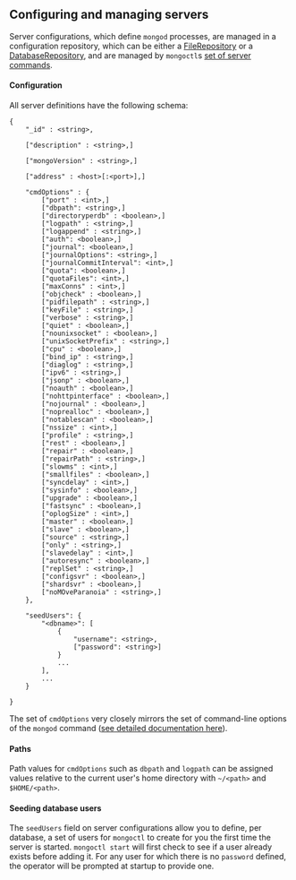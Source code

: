 Configuring and managing servers
-------------------

Server configurations, which define ```mongod``` processes, are managed in a configuration repository, which can 
be either a [FileRepository](configuring-mongoctl.md#using-a-filerepository) or a 
[DatabaseRepository](configuring-mongoctl.md#using-a-databaserepository),
and are managed by ```mongoctl```s [set of server commands](command-reference.md#server-commands).

#### Configuration

All server definitions have the following schema:

```
{
    "_id" : <string>,

    ["description" : <string>,]
    
    ["mongoVersion" : <string>,]
    
    ["address" : <host>[:<port>],]

    "cmdOptions" : {
        ["port" : <int>,]
        ["dbpath": <string>,]
        ["directoryperdb" : <boolean>,]
        ["logpath" : <string>,]
        ["logappend" : <string>,]
        ["auth": <boolean>,]
        ["journal": <boolean>,]
        ["journalOptions": <string>,]
        ["journalCommitInterval": <int>,]
        ["quota": <boolean>,]
        ["quotaFiles": <int>,]
        ["maxConns" : <int>,]
        ["objcheck" : <boolean>,]
        ["pidfilepath" : <string>,]
        ["keyFile" : <string>,]
        ["verbose" : <string>,]
        ["quiet" : <boolean>,]
        ["nounixsocket" : <boolean>,]
        ["unixSocketPrefix" : <string>,]
        ["cpu" : <boolean>,]
        ["bind_ip" : <string>,]
        ["diaglog" : <string>,]
        ["ipv6" : <string>,]
        ["jsonp" : <boolean>,]
        ["noauth" : <boolean>,]
        ["nohttpinterface" : <boolean>,]
        ["nojournal" : <boolean>,]
        ["noprealloc" : <boolean>,]
        ["notablescan" : <boolean>,]
        ["nssize" : <int>,]
        ["profile" : <string>,]
        ["rest" : <boolean>,]
        ["repair" : <boolean>,]
        ["repairPath" : <string>,]
        ["slowms" : <int>,]
        ["smallfiles" : <boolean>,]
        ["syncdelay" : <int>,]
        ["sysinfo" : <boolean>,]
        ["upgrade" : <boolean>,]
        ["fastsync" : <boolean>,]
        ["oplogSize" : <int>,]
        ["master" : <boolean>,]
        ["slave" : <boolean>,]
        ["source" : <string>,]
        ["only" : <string>,]
        ["slavedelay" : <int>,]
        ["autoresync" : <boolean>,]
        ["replSet" : <string>,]
        ["configsvr" : <boolean>,]
        ["shardsvr" : <boolean>,]
        ["noMOveParanoia" : <string>,]
    },
    
    "seedUsers": {
        "<dbname>": [
            {
                "username": <string>,
                ["password": <string>]
            }
            ...
        ],
        ...
    }

}
```

The set of ```cmdOptions``` very closely mirrors the set of command-line options of the ```mongod``` command 
([see detailed documentation here](http://www.mongodb.org/display/DOCS/Command+Line+Parameters)).

#### Paths

Path values for ```cmdOptions``` such as ```dbpath``` and ```logpath``` can be assigned values relative to the current
user's home directory with ```~/<path>``` and ```$HOME/<path>```. 

#### Seeding database users

The ```seedUsers``` field on server configurations allow you to define, per database, a set of users for ```mongoctl``` to create
for you the first time the server is started. ```mongoctl start``` will first check to see if a user already exists before adding it. For any user
for which there is no ```password``` defined, the operator will be prompted at startup to provide one.  
